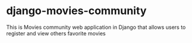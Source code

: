 # django-movies-community
This is Movies community web application in Django that  allows users to register and view others favorite movies
